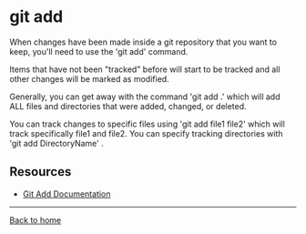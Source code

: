 # git add

When changes have been made inside a git repository that you want to keep, you'll need to use the 'git add' command.

Items that have not been "tracked" before will start to be tracked and all other changes will be marked as modified.

Generally, you can get away with the command 'git add .' which will add ALL files and directories that were added, changed, or deleted.

You can track changes to specific files using 'git add file1 file2' which will track specifically file1 and file2.
You can specify tracking directories with 'git add DirectoryName' .


## Resources

 - [Git Add Documentation](https://git-scm.com/docs/git-add)

  ---

  [Back to home](../README.md)